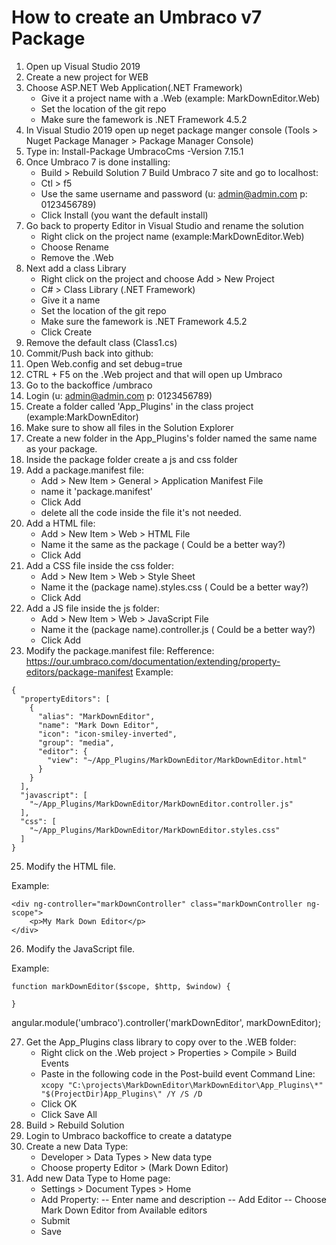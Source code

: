# How to create an Umbraco v7 Package

1) Open up Visual Studio 2019
2) Create a new project for WEB
3) Choose ASP.NET Web Application(.NET Framework)
	- Give it a project name with a .Web (example: MarkDownEditor.Web)
	- Set the location of the git repo
	- Make sure the famework is .NET Framework 4.5.2
4) In Visual Studio 2019 open up neget package manger console (Tools > Nuget Package Manager > Package Manager Console)
5) Type in: Install-Package UmbracoCms -Version 7.15.1
6) Once Umbraco 7 is done installing:
	- Build >  Rebuild Solution
7 Build Umbraco 7 site and go to localhost:
	- Ctl > f5
	- Use the same username and password (u: admin@admin.com p: 0123456789)
	- Click Install (you want the default install) 
8) Go back to property Editor in Visual Studio and rename the solution
	- Right click on the project name (example:MarkDownEditor.Web)
	- Choose Rename
	- Remove the .Web
9) Next add a class Library
	- Right click on the project and choose Add > New Project
	-  C# > Class Library (.NET Framework)
	- Give it a name
	- Set the location of the git repo
	- Make sure the famework is .NET Framework 4.5.2
	- Click Create
10) Remove the default class (Class1.cs)
11) Commit/Push back into github:
12) Open Web.config and set debug=true
13) CTRL + F5 on the .Web project and that will open up Umbraco
14) Go to the backoffice /umbraco
15) Login (u: admin@admin.com p: 0123456789)
16) Create a folder called 'App_Plugins' in the class project (example:MarkDownEditor)
17) Make sure to show all files in the Solution Explorer
18) Create a new folder in the App_Plugins's folder named the same name as your package.
19) Inside the package folder create a js and css folder
20) Add a package.manifest file:
	- Add > New Item > General > Application Manifest File 
	- name it 'package.manifest'
	- Click Add
	- delete all the code inside the file it's not needed.
21) Add a HTML file:
	- Add > New Item > Web > HTML File
	- Name it the same as the package ( Could be a better way?)
	- Click Add
22) Add a CSS file inside the css folder:
	- Add > New Item > Web > Style Sheet
	- Name it the (package name).styles.css ( Could be a better way?)
	- Click Add
23) Add a JS file inside the js folder:
	- Add > New Item > Web > JavaScript File
	- Name it the (package name).controller.js ( Could be a better way?)
	- Click Add
24) Modify the package.manifest file:
Refference: https://our.umbraco.com/documentation/extending/property-editors/package-manifest
Example:
```
{
  "propertyEditors": [
    {
      "alias": "MarkDownEditor",
      "name": "Mark Down Editor",
      "icon": "icon-smiley-inverted",
      "group": "media",
      "editor": {
        "view": "~/App_Plugins/MarkDownEditor/MarkDownEditor.html"
      }
    }
  ],
  "javascript": [
    "~/App_Plugins/MarkDownEditor/MarkDownEditor.controller.js"
  ],
  "css": [
    "~/App_Plugins/MarkDownEditor/MarkDownEditor.styles.css"
  ]
}
```
25) Modify the HTML file.

Example:
```
<div ng-controller="markDownController" class="markDownController ng-scope">
    <p>My Mark Down Editor</p>
</div>
```
26) Modify the JavaScript file.

Example:
```
function markDownEditor($scope, $http, $window) {

}
```
angular.module('umbraco').controller('markDownEditor', markDownEditor);

27) Get the App_Plugins class library to copy over to the .WEB folder:
  	- Right click on the .Web project > Properties > Compile > Build Events
	- Paste in the following code in the Post-build event Command Line:
	```xcopy "C:\projects\MarkDownEditor\MarkDownEditor\App_Plugins\*" "$(ProjectDir)App_Plugins\" /Y /S /D ```
	- Click OK
	- Click Save All
28) Build > Rebuild Solution
29) Login to Umbraco backoffice to create a datatype
30) Create a new Data Type:
	- Developer > Data Types > New data type
	- Choose property Editor > <Alias> (Mark Down Editor)
31) Add new Data Type to Home page:
	- Settings > Document Types > Home
	- Add Property:
		-- Enter name and description
		-- Add Editor
		-- Choose Mark Down Editor from Available editors
	- Submit
	- Save
